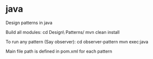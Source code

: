 # java
Design patterns in java

Build all modules:
cd Design\ Patterns/
mvn clean install

To run any pattern (Say observer): 
cd observer-pattern
mvn exec:java

Main file path is defined in pom.xml for each pattern

